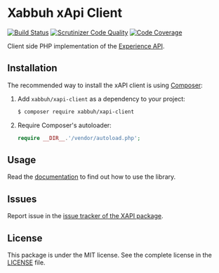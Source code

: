Xabbuh xApi Client
==================

[![Build Status](https://travis-ci.org/php-xapi/xapi-client.svg?branch=master)](https://travis-ci.org/php-xapi/xapi-client)
[![Scrutinizer Code Quality](https://scrutinizer-ci.com/g/php-xapi/xapi-client/badges/quality-score.png?b=master)](https://scrutinizer-ci.com/g/php-xapi/xapi-client/?branch=master)
[![Code Coverage](https://scrutinizer-ci.com/g/php-xapi/xapi-client/badges/coverage.png?b=master)](https://scrutinizer-ci.com/g/php-xapi/xapi-client/?branch=master)

Client side PHP implementation of the
[Experience API](https://github.com/adlnet/xAPI-Spec/blob/master/xAPI.md).

Installation
------------

The recommended way to install the xAPI client is using
[Composer](http://getcomposer.org/):

1. Add ``xabbuh/xapi-client`` as a dependency to your project:

    ```bash
    $ composer require xabbuh/xapi-client
    ```

1. Require Composer's autoloader:

   ``` php
   require __DIR__.'/vendor/autoload.php';
   ```

Usage
-----

Read the [documentation](doc/index.md) to find out how to use the library.

Issues
------

Report issue in the [issue tracker of the XAPI package](https://github.com/xabbuh/xapi/issues).

License
-------

This package is under the MIT license. See the complete license in the
[LICENSE](LICENSE) file.
